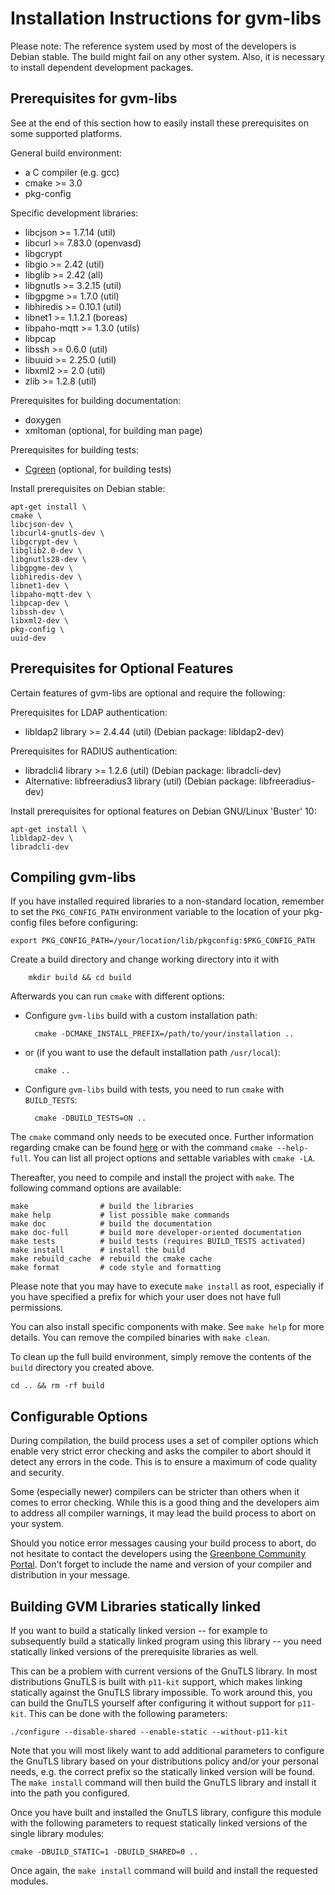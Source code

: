 # Installation Instructions for gvm-libs

Please note: The reference system used by most of the developers is Debian
stable. The build might fail on any other system. Also, it is necessary to
install dependent development packages.

## Prerequisites for gvm-libs

See at the end of this section how to easily install these prerequisites on
some supported platforms.

General build environment:

* a C compiler (e.g. gcc)
* cmake >= 3.0
* pkg-config

Specific development libraries:

* libcjson >= 1.7.14 (util)
* libcurl >= 7.83.0 (openvasd)
* libgcrypt
* libgio >= 2.42 (util)
* libglib >= 2.42 (all)
* libgnutls >= 3.2.15 (util)
* libgpgme >= 1.7.0 (util)
* libhiredis >= 0.10.1 (util)
* libnet1 >= 1.1.2.1 (boreas)
* libpaho-mqtt >= 1.3.0 (utils)
* libpcap
* libssh >= 0.6.0 (util)
* libuuid >= 2.25.0 (util)
* libxml2 >= 2.0 (util)
* zlib >= 1.2.8 (util)

Prerequisites for building documentation:

* doxygen
* xmltoman (optional, for building man page)

Prerequisites for building tests:

* [Cgreen](https://cgreen-devs.github.io/cgreen/cgreen-guide-en.html#_installing_cgreen) (optional, for building tests)

Install prerequisites on Debian stable:

    apt-get install \
    cmake \
    libcjson-dev \
    libcurl4-gnutls-dev \
    libgcrypt-dev \
    libglib2.0-dev \
    libgnutls28-dev \
    libgpgme-dev \
    libhiredis-dev \
    libnet1-dev \
    libpaho-mqtt-dev \
    libpcap-dev \
    libssh-dev \
    libxml2-dev \
    pkg-config \
    uuid-dev

## Prerequisites for Optional Features

Certain features of gvm-libs are optional and require the following:

Prerequisites for LDAP authentication:

* libldap2 library >= 2.4.44 (util) (Debian package: libldap2-dev)

Prerequisites for RADIUS authentication:

* libradcli4 library >= 1.2.6 (util) (Debian package: libradcli-dev)
* Alternative: libfreeradius3 library (util) (Debian package: libfreeradius-dev)

Install prerequisites for optional features on Debian GNU/Linux 'Buster' 10:

    apt-get install \
    libldap2-dev \
    libradcli-dev

## Compiling gvm-libs

If you have installed required libraries to a non-standard location, remember to
set the `PKG_CONFIG_PATH` environment variable to the location of your pkg-config
files before configuring:

    export PKG_CONFIG_PATH=/your/location/lib/pkgconfig:$PKG_CONFIG_PATH

Create a build directory and change working directory into it with

        mkdir build && cd build

Afterwards you can run `cmake` with different options:

* Configure `gvm-libs` build with a custom installation path:

        cmake -DCMAKE_INSTALL_PREFIX=/path/to/your/installation ..

* or (if you want to use the default installation path `/usr/local`):

        cmake ..

* Configure `gvm-libs` build with tests, you need to run `cmake` with `BUILD_TESTS`:

        cmake -DBUILD_TESTS=ON ..

The `cmake` command only needs to be executed once. Further information regarding cmake can be found [here](https://cmake.org/cmake/help/latest/manual/cmake.1.html#) or with the command `cmake --help-full`.
You can list all project options and settable variables with `cmake -LA`.

Thereafter, you need to compile and install the project with `make`.
The following command options are available:

    make                # build the libraries
    make help           # list possible make commands
    make doc            # build the documentation
    make doc-full       # build more developer-oriented documentation
    make tests          # build tests (requires BUILD_TESTS activated)
    make install        # install the build
    make rebuild_cache  # rebuild the cmake cache
    make format         # code style and formatting

Please note that you may have to execute `make install` as root, especially if
you have specified a prefix for which your user does not have full permissions.

You can also install specific components with make. See `make help` for more details.
You can remove the compiled binaries with `make clean`.

To clean up the full build environment, simply remove the contents of the `build`
directory you created above.

    cd .. && rm -rf build


## Configurable Options

During compilation, the build process uses a set of compiler options which
enable very strict error checking and asks the compiler to abort should it detect
any errors in the code. This is to ensure a maximum of code quality and
security.

Some (especially newer) compilers can be stricter than others when it comes
to error checking. While this is a good thing and the developers aim to address
all compiler warnings, it may lead the build process to abort on your system.

Should you notice error messages causing your build process to abort, do not
hesitate to contact the developers using the [Greenbone Community
Portal](https://community.greenbone.net/c/gse). Don't forget to include the
name and version of your compiler and distribution in your message.


## Building GVM Libraries statically linked

If you want to build a statically linked version -- for example to subsequently
build a statically linked program using this library -- you need statically
linked versions of the prerequisite libraries as well.

This can be a problem with current versions of the GnuTLS library. In most
distributions GnuTLS is built with `p11-kit` support, which makes linking
statically against the GnuTLS library impossible. To work around this, you can
build the GnuTLS yourself after configuring it without support for `p11-kit`. This
can be done with the following parameters:

    ./configure --disable-shared --enable-static --without-p11-kit

Note that you will most likely want to add additional parameters to configure
the GnuTLS library based on your distributions policy and/or your personal
needs, e.g. the correct prefix so the statically linked version will be found.
The `make install` command will then build the GnuTLS library and install it
into the path you configured.

Once you have built and installed the GnuTLS library, configure this module
with the following parameters to request statically linked versions of
the single library modules:

    cmake -DBUILD_STATIC=1 -DBUILD_SHARED=0 ..

Once again, the `make install` command will build and install the requested
modules.
